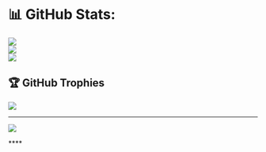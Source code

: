 # 📊 GitHub Stats:
![](https://github-readme-stats.vercel.app/api?username=Dho99&theme=tokyonight&hide_border=false&include_all_commits=true&count_private=true)<br/>
![](https://github-readme-streak-stats.herokuapp.com/?user=Dho99&theme=tokyonight&hide_border=false)<br/>
![](https://github-readme-stats.vercel.app/api/top-langs/?username=Dho99&theme=tokyonight&hide_border=false&include_all_commits=true&count_private=true&layout=compact)

## 🏆 GitHub Trophies
![](https://github-profile-trophy.vercel.app/?username=Dho99&theme=radical&no-frame=false&no-bg=true&margin-w=4)

---
[![](https://visitcount.itsvg.in/api?id=Dho99&icon=0&color=0)](https://visitcount.itsvg.in)

<!-- Proudly created with GPRM ( https://gprm.itsvg.in ) -->****
